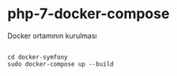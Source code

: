 # php-7-docker-compose

Docker ortamının kurulması

<code>
cd docker-symfony
sudo docker-compose up --build 
</code>
